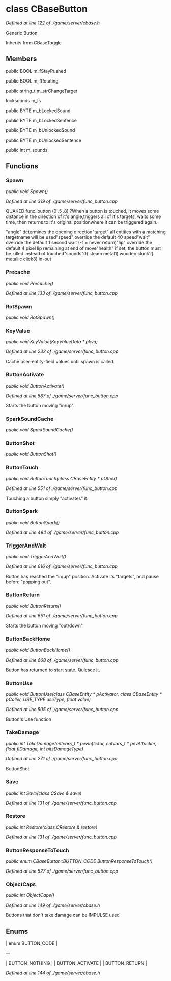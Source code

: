 # class CBaseButton

*Defined at line 122 of ./game/server/cbase.h*

 Generic Button



Inherits from CBaseToggle



## Members

public BOOL m_fStayPushed

public BOOL m_fRotating

public string_t m_strChangeTarget

locksounds m_ls

public BYTE m_bLockedSound

public BYTE m_bLockedSentence

public BYTE m_bUnlockedSound

public BYTE m_bUnlockedSentence

public int m_sounds



## Functions

### Spawn

*public void Spawn()*

*Defined at line 319 of ./game/server/func_button.cpp*

QUAKED func_button (0 .5 .8) ?When a button is touched, it moves some distance in the direction of it's angle,triggers all of it's targets, waits some time, then returns to it's original positionwhere it can be triggered again.

"angle"		determines the opening direction"target"	all entities with a matching targetname will be used"speed"		override the default 40 speed"wait"		override the default 1 second wait (-1 = never return)"lip"		override the default 4 pixel lip remaining at end of move"health"	if set, the button must be killed instead of touched"sounds"0) steam metal1) wooden clunk2) metallic click3) in-out

### Precache

*public void Precache()*

*Defined at line 133 of ./game/server/func_button.cpp*

### RotSpawn

*public void RotSpawn()*

### KeyValue

*public void KeyValue(KeyValueData * pkvd)*

*Defined at line 232 of ./game/server/func_button.cpp*

 Cache user-entity-field values until spawn is called.

### ButtonActivate

*public void ButtonActivate()*

*Defined at line 587 of ./game/server/func_button.cpp*

 Starts the button moving "in/up".

### SparkSoundCache

*public void SparkSoundCache()*

### ButtonShot

*public void ButtonShot()*

### ButtonTouch

*public void ButtonTouch(class CBaseEntity * pOther)*

*Defined at line 551 of ./game/server/func_button.cpp*

 Touching a button simply "activates" it.

### ButtonSpark

*public void ButtonSpark()*

*Defined at line 494 of ./game/server/func_button.cpp*

### TriggerAndWait

*public void TriggerAndWait()*

*Defined at line 616 of ./game/server/func_button.cpp*

 Button has reached the "in/up" position.  Activate its "targets", and pause before "popping out".

### ButtonReturn

*public void ButtonReturn()*

*Defined at line 651 of ./game/server/func_button.cpp*

 Starts the button moving "out/down".

### ButtonBackHome

*public void ButtonBackHome()*

*Defined at line 668 of ./game/server/func_button.cpp*

 Button has returned to start state.  Quiesce it.

### ButtonUse

*public void ButtonUse(class CBaseEntity * pActivator, class CBaseEntity * pCaller, USE_TYPE useType, float value)*

*Defined at line 505 of ./game/server/func_button.cpp*

 Button's Use function

### TakeDamage

*public int TakeDamage(entvars_t * pevInflictor, entvars_t * pevAttacker, float flDamage, int bitsDamageType)*

*Defined at line 271 of ./game/server/func_button.cpp*

 ButtonShot

### Save

*public int Save(class CSave & save)*

*Defined at line 131 of ./game/server/func_button.cpp*

### Restore

*public int Restore(class CRestore & restore)*

*Defined at line 131 of ./game/server/func_button.cpp*

### ButtonResponseToTouch

*public enum CBaseButton::BUTTON_CODE ButtonResponseToTouch()*

*Defined at line 527 of ./game/server/func_button.cpp*

### ObjectCaps

*public int ObjectCaps()*

*Defined at line 149 of ./game/server/cbase.h*

 Buttons that don't take damage can be IMPULSE used



## Enums

| enum BUTTON_CODE |

--

| BUTTON_NOTHING |
| BUTTON_ACTIVATE |
| BUTTON_RETURN |


*Defined at line 144 of ./game/server/cbase.h*




